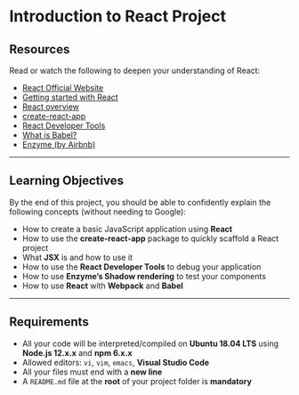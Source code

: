 # Introduction to React Project

## Resources

Read or watch the following to deepen your understanding of React:

- [React Official Website](https://react.dev/)
- [Getting started with React](https://www.taniarascia.com/getting-started-with-react/)
- [React overview](https://react.dev/docs/getting-started.htmll)
- [create-react-app](https://github.com/facebook/create-react-app)
- [React Developer Tools](https://chromewebstore.google.com/detail/react-developer-tools/fmkadmapgofadopljbjfkapdkoienihi)
- [What is Babel?](https://babeljs.io/docs/)
- [Enzyme (by Airbnb)](https://enzymejs.github.io/enzyme/docs/api/shallow.html)

---

## Learning Objectives

By the end of this project, you should be able to confidently explain the following concepts (without needing to Google):

- How to create a basic JavaScript application using **React**
- How to use the **create-react-app** package to quickly scaffold a React project
- What **JSX** is and how to use it
- How to use the **React Developer Tools** to debug your application
- How to use **Enzyme’s Shadow rendering** to test your components
- How to use **React** with **Webpack** and **Babel**

---

## Requirements

- All your code will be interpreted/compiled on **Ubuntu 18.04 LTS** using **Node.js 12.x.x** and **npm 6.x.x**
- Allowed editors: `vi`, `vim`, `emacs`, **Visual Studio Code**
- All your files must end with a **new line**
- A `README.md` file at the **root** of your project folder is **mandatory**
